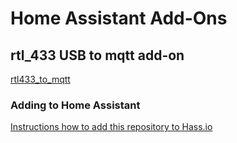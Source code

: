 # Home Assistant Add-Ons

## rtl_433 USB to mqtt add-on
[rtl433_to_mqtt](https://github.com/reichley/homeassistant-addons/tree/master/rtl433_usb_to_mqtt)

### Adding to Home Assistant
[Instructions how to add this repository to Hass.io](https://home-assistant.io/hassio/installing_third_party_addons/)
